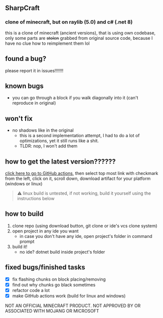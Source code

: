 ﻿## SharpCraft
### clone of minecraft, but on raylib (5.0) and c# (.net 8)

this is a clone of minecraft (ancient versions), that is using own codebase,
only some parts are ~~stolen~~ grabbed from original source code, because I have no clue how to reimplement them lol

## found a bug?
please report it in issues!!!!!!!

## known bugs
- you can go through a block if you walk diagonally into it (can't reproduce in original)

## won't fix
- no shadows like in the original
  - this is a second implementation attempt, I had to do a lot of optimizations, yet it still runs like a shit.
  - TLDR: nop, I won't add them
## how to get the latest version??????
[click here to go to GitHub actions](https://github.com/danilwhale/SharpCraft/actions/),
then select top most link with checkmark from the left, click on it,
scroll down, download artifact for your platform (windows or linux)
> ⚠️ linux build is untested, if not working, build it yourself using the instructions below

## how to build
1. clone repo (using download button, git clone or ide's vcs clone system)
2. open project in any ide you want
   - in case you don't have any ide, open project's folder in command prompt
3. build it!
   - no ide? dotnet build inside project's folder

## fixed bugs/finished tasks
- [x] fix flashing chunks on block placing/removing
- [x] find out why chunks go black sometimes
- [x] refactor code a lot
- [x] make GitHub actions work (build for linux and windows)

NOT AN OFFICIAL MINECRAFT PRODUCT. NOT APPROVED BY OR ASSOCIATED WITH MOJANG OR MICROSOFT
